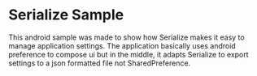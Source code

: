 # Serialize Sample

This android sample was made to show how Serialize makes it easy to manage application settings. 
The application basically uses android preference to compose ui but in the middle, it adapts
Serialize to export settings to a json formatted file not SharedPreference.